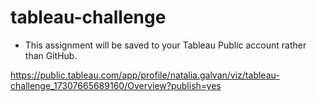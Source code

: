 # tableau-challenge
 
* This assignment will be saved to your Tableau Public account rather than GitHub. 

https://public.tableau.com/app/profile/natalia.galvan/viz/tableau-challenge_17307665689160/Overview?publish=yes